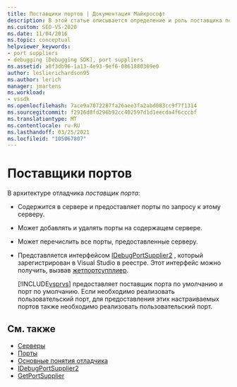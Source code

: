 ```yaml
---
title: Поставщики портов | Документация Майкрософт
description: В этой статье описывается определение и роль поставщика порта в архитектуре отладчика в Visual Studio.
ms.custom: SEO-VS-2020
ms.date: 11/04/2016
ms.topic: conceptual
helpviewer_keywords:
- port suppliers
- debugging [Debugging SDK], port suppliers
ms.assetid: a8f3db96-1a13-4e93-9ef6-0861880369e0
author: leslierichardson95
ms.author: lerich
manager: jmartens
ms.workload:
- vssdk
ms.openlocfilehash: 7ace9a7072287fa26aee3fa2abd083cc9f7f1314
ms.sourcegitcommit: f2916d8fd296b92cc402597d1d1eecda4f6cccbf
ms.translationtype: MT
ms.contentlocale: ru-RU
ms.lasthandoff: 03/25/2021
ms.locfileid: "105067807"
---
```

# <a name="port-suppliers"></a>Поставщики портов
В архитектуре отладчика *поставщик порта*:

- Содержится в сервере и предоставляет порты по запросу к этому серверу.

- Может добавлять и удалять порты на содержащем сервере.

- Может перечислить все порты, предоставленные серверу.

- Представляется интерфейсом [IDebugPortSupplier2](../../extensibility/debugger/reference/idebugportsupplier2.md) , который зарегистрирован в Visual Studio в реестре. Этот интерфейс можно получить, вызвав [жетпортсупплиер](../../extensibility/debugger/reference/idebugcoreserver2-getportsupplier.md).

  [!INCLUDE[vsprvs](../../code-quality/includes/vsprvs_md.md)] предоставляет поставщик порта по умолчанию и порт по умолчанию. Если необходимо реализовать пользовательский порт, для предоставления этих настраиваемых портов также необходимо реализовать пользовательский порт.

## <a name="see-also"></a>См. также
- [Серверы](../../extensibility/debugger/servers-visual-studio-sdk.md)
- [Порты](../../extensibility/debugger/ports.md)
- [Основные понятия отладчика](../../extensibility/debugger/debugger-concepts.md)
- [IDebugPortSupplier2](../../extensibility/debugger/reference/idebugportsupplier2.md)
- [GetPortSupplier](../../extensibility/debugger/reference/idebugcoreserver2-getportsupplier.md)
